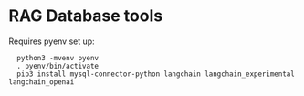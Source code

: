 # RAG Database tools

Requires pyenv set up:
```
  python3 -mvenv pyenv
  . pyenv/bin/activate
  pip3 install mysql-connector-python langchain langchain_experimental langchain_openai
```
